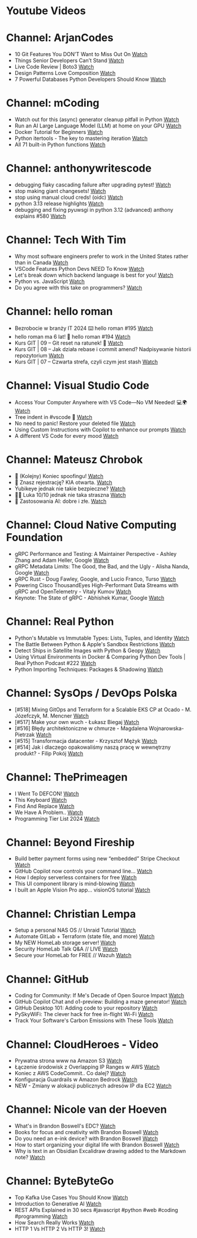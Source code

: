 
Youtube Videos
==============

# Channel: ArjanCodes
  
 - 10 Git Features You DON’T Want to Miss Out On  [Watch](https://youtu.be/bVnsBnnW3Tw)  
 - Things Senior Developers Can’t Stand  [Watch](https://youtu.be/M9S0wqiTtcg)  
 - Live Code Review | Boto3  [Watch](https://youtu.be/CTeydWepUUg)  
 - Design Patterns Love Composition  [Watch](https://youtu.be/Cuel2RNW6pU)  
 - 7 Powerful Databases Python Developers Should Know  [Watch](https://youtu.be/HAv5t2Gq-yU)
# Channel: mCoding
  
 - Watch out for this (async) generator cleanup pitfall in Python  [Watch](https://youtu.be/N56Jrqc7SBk)  
 - Run an AI Large Language Model (LLM) at home on your GPU  [Watch](https://youtu.be/RejIVgfER-4)  
 - Docker Tutorial for Beginners  [Watch](https://youtu.be/b0HMimUb4f0)  
 - Python itertools - The key to mastering iteration  [Watch](https://youtu.be/1p7xa_BHYDs)  
 - All 71 built-in Python functions  [Watch](https://youtu.be/7Qu_KXc7xSI)
# Channel: anthonywritescode
  
 - debugging flaky cascading failure after upgrading pytest!  [Watch](https://youtu.be/zyZXdvJgGPM)  
 - stop making giant changesets!  [Watch](https://youtu.be/Gu6XrmfwivI)  
 - stop using manual cloud creds! (oidc)  [Watch](https://youtu.be/YCGb7RP960E)  
 - python 3.13 release highlights  [Watch](https://youtu.be/gqqgwyNx52Q)  
 - debugging and fixing pyuwsgi in python 3.12 (advanced) anthony explains #580  [Watch](https://youtu.be/Y4n2xCIF2Jg)
# Channel: Tech With Tim
  
 - Why most software engineers prefer to work in the United States rather than in Canada  [Watch](https://youtu.be/pSpSdm0NpxA)  
 - VSCode Features Python Devs NEED To Know  [Watch](https://youtu.be/F60iJ3xxgtg)  
 - Let's break down which backend language is best for you!  [Watch](https://youtu.be/VOcC4_qGXB4)  
 - Python vs. JavaScript  [Watch](https://youtu.be/mP0AuMKypd8)  
 - Do you agree with this take on programmers?  [Watch](https://youtu.be/2qc7YkbPOKE)
# Channel: hello roman
  
 - Bezrobocie w branży IT 2024 ⌨️ hello roman #195  [Watch](https://youtu.be/3A0h9uNj0Z4)  
 - hello roman ma 6 lat!  🎉  hello roman #194  [Watch](https://youtu.be/2VcweF4sVRE)  
 - Kurs GIT | 09 – Git reset na ratunek! 🛟  [Watch](https://youtu.be/vri36csppEY)  
 - Kurs GIT | 08 – Jak działa rebase i commit amend? Nadpisywanie historii repozytorium  [Watch](https://youtu.be/4GKI4Gz97TE)  
 - Kurs GIT | 07 – Czwarta strefa, czyli czym jest stash  [Watch](https://youtu.be/T9n2tF60cY0)
# Channel: Visual Studio Code
  
 - Access Your Computer Anywhere with VS Code—No VM Needed! 💻🌍  [Watch](https://youtu.be/SyLHXdXhE1U)  
 - Tree indent in #vscode 🌳  [Watch](https://youtu.be/svk_G6xjO-w)  
 - No need to panic! Restore your deleted file  [Watch](https://youtu.be/VP4JoijL_TY)  
 - Using Custom Instructions with Copilot to enhance our prompts  [Watch](https://youtu.be/cu9zZAFmoDg)  
 - A different VS Code for every mood  [Watch](https://youtu.be/kwGdEHTF_Fw)
# Channel: Mateusz Chrobok
  
 - 📵 (Kolejny) Koniec spoofingu!  [Watch](https://youtu.be/bwsWyRjrCL8)  
 - 🚗 Znasz rejestrację? KIA otwarta.  [Watch](https://youtu.be/mgve7xg4Yrs)  
 - Yubikeye jednak nie takie bezpieczne?  [Watch](https://youtu.be/8oTT60onWCI)  
 - 😮‍💨 Luka 10/10 jednak nie taka straszna  [Watch](https://youtu.be/nPiw_nuqfd4)  
 - 🤖 Zastosowania AI: dobre i złe.  [Watch](https://youtu.be/cJ91BQPh5-M)
# Channel: Cloud Native Computing Foundation
  
 - gRPC Performance and Testing: A Maintainer Perspective - Ashley Zhang and Adam Heller, Google  [Watch](https://youtu.be/kf49lPVvH4E)  
 - gRPC Metadata Limits: The Good, the Bad, and the Ugly - Alisha Nanda, Google  [Watch](https://youtu.be/ugxVHAcua-Q)  
 - gRPC Rust - Doug Fawley, Google, and Lucio Franco, Turso  [Watch](https://youtu.be/ux1xoUR9Xm8)  
 - Powering Cisco ThousandEyes High-Performant Data Streams with gRPC and OpenTelemetry - Vitaly Kumov  [Watch](https://youtu.be/M37Q17YI_Lc)  
 - Keynote: The State of gRPC - Abhishek Kumar, Google  [Watch](https://youtu.be/Oc-gSnWtwBU)
# Channel: Real Python
  
 - Python's Mutable vs Immutable Types: Lists, Tuples, and Identity  [Watch](https://youtu.be/l5TLtKxga5E)  
 - The Battle Between Python & Apple's Sandbox Restrictions  [Watch](https://youtu.be/SR1zB8AYur4)  
 - Detect Ships in Satellite Images with Python & Geopy  [Watch](https://youtu.be/zSGhW5QBv0w)  
 - Using Virtual Environments in Docker & Comparing Python Dev Tools | Real Python Podcast #222  [Watch](https://youtu.be/Oirmv_JsHMA)  
 - Python Importing Techniques: Packages & Shadowing  [Watch](https://youtu.be/eYTXC3lQyqc)
# Channel: SysOps / DevOps Polska
  
 - [#518] Mixing GitOps and Terraform for a Scalable EKS CP at Ocado - M. Józefczyk, M. Mencner  [Watch](https://youtu.be/Bgkd07dxaBA)  
 - [#517] Make your own wuch - Łukasz Biegaj  [Watch](https://youtu.be/-czhK508ABc)  
 - [#516] Błędy architektoniczne w chmurze - Magdalena Wojnarowska-Pietrzak  [Watch](https://youtu.be/rp2kFFfk2Hc)  
 - [#515] Transformacja datacenter - Krzysztof Mężyk  [Watch](https://youtu.be/i4x6dA_swWQ)  
 - [#514] Jak i dlaczego opakowaliśmy naszą pracę w wewnętrzny produkt? - Filip Pokój  [Watch](https://youtu.be/VVnM_PocGiA)
# Channel: ThePrimeagen
  
 - I Went To DEFCON!  [Watch](https://youtu.be/GwcFxTuMYmU)  
 - This Keyboard  [Watch](https://youtu.be/dhuX9t2j5Hc)  
 - Find And Replace  [Watch](https://youtu.be/v2a6Nv7RSd0)  
 - We Have A Problem..  [Watch](https://youtu.be/1-0r90bm6CE)  
 - Programming Tier List 2024  [Watch](https://youtu.be/c3yRbrYIUeo)
# Channel: Beyond Fireship
  
 - Build better payment forms using new “embedded” Stripe Checkout  [Watch](https://youtu.be/7WFXl4-aCxs)  
 - GitHub Copilot now controls your command line...  [Watch](https://youtu.be/P8MfgV9us4o)  
 - How I deploy serverless containers for free  [Watch](https://youtu.be/cw34KMPSt4k)  
 - This UI component library is mind-blowing  [Watch](https://youtu.be/RPa3_AD1_Vs)  
 - I built an Apple Vision Pro app... visionOS tutorial  [Watch](https://youtu.be/_xfZIr5sDLw)
# Channel: Christian Lempa
  
 - Setup a personal NAS OS // Unraid Tutorial  [Watch](https://youtu.be/Y2VkyZiPaM8)  
 - Automate GitLab + Terraform (state file, and more)  [Watch](https://youtu.be/X-Amz-Hdy8Q)  
 - My NEW HomeLab storage server!  [Watch](https://youtu.be/HriJkdgNlKs)  
 - Security HomeLab Talk Q&A // LIVE  [Watch](https://youtu.be/Xufa5nrd4SA)  
 - Secure your HomeLab for FREE // Wazuh  [Watch](https://youtu.be/RjvKn0Q3rgg)
# Channel: GitHub
  
 - Coding for Community: If Me's Decade of Open Source Impact  [Watch](https://youtu.be/-04E334Im1Y)  
 - GitHub Copilot Chat and o1-preview: Building a maze generator!  [Watch](https://youtu.be/HxoCaobgg70)  
 - GitHub Desktop 101: Adding code to your repository  [Watch](https://youtu.be/SSunLwWSNjU)  
 - PySkyWiFi: The clever hack for free in-flight Wi-Fi  [Watch](https://youtu.be/_7dFVaJ4KQU)  
 - Track Your Software's Carbon Emissions with These Tools  [Watch](https://youtu.be/_i_W7G_Yn3w)
# Channel: CloudHeroes - Video
  
 - Prywatna strona www na Amazon S3  [Watch](https://youtu.be/483QNc4XXBc)  
 - Łączenie środowisk z Overlapping IP Ranges w AWS  [Watch](https://youtu.be/71qb57dMMFs)  
 - Koniec z AWS CodeCommit.. Co dalej?  [Watch](https://youtu.be/fkggBFBDOVk)  
 - Konfiguracja Guardrails w Amazon Bedrock  [Watch](https://youtu.be/mVQrBKucLGM)  
 - NEW - Zmiany w alokacji publicznych adresów IP dla EC2  [Watch](https://youtu.be/ltZzJRP3Wxg)
# Channel: Nicole van der Hoeven
  
 - What's in Brandon Boswell's EDC?  [Watch](https://youtu.be/Noswl0jCA4k)  
 - Books for focus and creativity with Brandon Boswell  [Watch](https://youtu.be/Ugc4U8Rx7RM)  
 - Do you need an e-ink device? with Brandon Boswell  [Watch](https://youtu.be/uUKPV6mWMFM)  
 - How to start organizing your digital life with Brandon Boswell  [Watch](https://youtu.be/Ykhyw3T3ICU)  
 - Why is text in an Obsidian Excalidraw drawing added to the Markdown note?  [Watch](https://youtu.be/HG5IuDIWHgY)
# Channel: ByteByteGo
  
 - Top Kafka Use Cases You Should Know  [Watch](https://youtu.be/Ajz6dBp_EB4)  
 - Introduction to Generative AI  [Watch](https://youtu.be/2p5OHDxR2l8)  
 - REST APIs Explained in 30 secs #javascript #python #web #coding #programming  [Watch](https://youtu.be/hQUjpbb75eY)  
 - How Search Really Works  [Watch](https://youtu.be/TByRaraQqW4)  
 - HTTP 1 Vs HTTP 2 Vs HTTP 3!  [Watch](https://youtu.be/UMwQjFzTQXw)